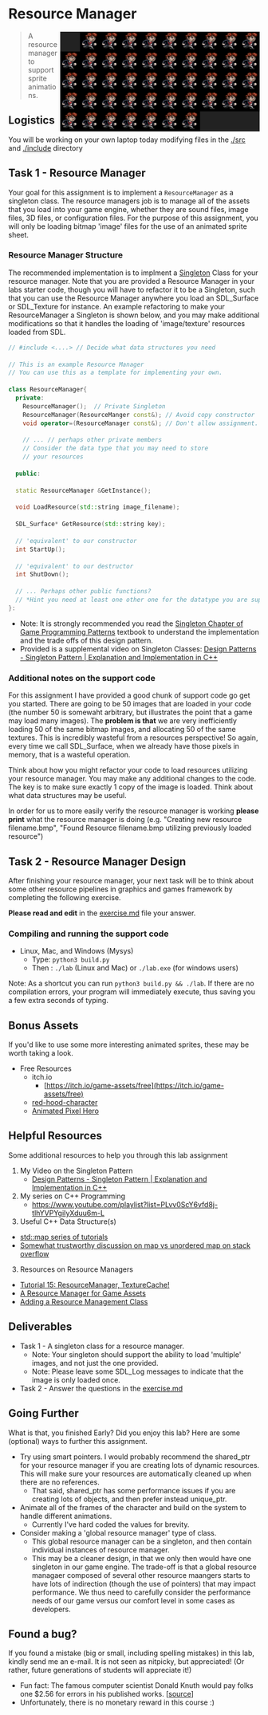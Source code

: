 # Resource Manager

<img align="right" width="400px" src="./media/lab.png">

> A resource manager to support sprite animations.

## Logistics

You will be working on your own laptop today modifying files in the [./src](./src) and [./include](./include) directory

## Task 1 - Resource Manager

Your goal for this assignment is to implement a `ResourceManager` as a singleton class. The resource managers job is to manage all of the assets that you load into your game engine, whether they are sound files, image files, 3D files, or configuration files. For the purpose of this assignment, you will only be loading bitmap 'image' files for the use of an animated sprite sheet.

### Resource Manager Structure

The recommended implementation is to implment a [Singleton](https://en.wikipedia.org/wiki/Singleton_pattern) Class for your resource manager. Note that you are provided a Resource Manager in your labs starter code, though you will have to refactor it to be a Singleton, such that you can use the Resource Manager anywhere you load an SDL_Surface or SDL_Texture for instance. An example refactoring to make your ResourceManager a Singleton is shown below, and you may make additional modifications so that it handles the loading of 'image/texture' resources loaded from SDL.

```cpp
// #include <....> // Decide what data structures you need

// This is an example Resource Manager
// You can use this as a template for implementing your own.

class ResourceManager{
  private:
    ResourceManager();  // Private Singleton
    ResourceManager(ResourceManger const&); // Avoid copy constructor
    void operator=(ResourceManager const&); // Don't allow assignment.
    
    // ... // perhaps other private members
    // Consider the data type that you may need to store
    // your resources
    
  public:
  
  static ResourceManager &GetInstance();
  
  void LoadResource(std::string image_filename);
  
  SDL_Surface* GetResource(std::string key);
  
  // 'equivalent' to our constructor
  int StartUp();
  
  // 'equivalent' to our destructor
  int ShutDown();
  
  // ... Perhaps other public functions?
  // *Hint you need at least one other one for the datatype you are supporting*
}:
```
* Note: It is strongly recommended you read the [Singleton Chapter of Game Programming Patterns](https://gameprogrammingpatterns.com/singleton.html) textbook to understand the implementation and the trade offs of this design pattern.
* Provided is a supplemental video on Singleton Classes: [Design Patterns - Singleton Pattern | Explanation and Implementation in C++](https://www.youtube.com/watch?v=eLAvry56vLU&list=PLvv0ScY6vfd9wBflF0f6ynlDQuaeKYzyc&index=3)


### Additional notes on the support code

For this assignment I have provided a good chunk of support code go get you started. There are going to be 50 images that are loaded in your code (the number 50 is somewaht arbitrary, but illustrates the point that a game may load many images). The **problem is that** we are very inefficiently loading 50 of the same bitmap images, and allocating 50 of the same textures. This is incredibly wasteful from a resources perspective! So again, every time we call SDL_Surface, when we already have those pixels in memory, that is a wasteful operation.

Think about how you might refactor your code to load resources utilizing your resource manager. You may make any additional changes to the code. The key is to make sure exactly 1 copy of the image is loaded. Think about what data structures may be useful.

In order for us to more easily verify the resource manager is working **please print** what the resource manager is doing (e.g. "Creating new resource filename.bmp", "Found Resource filename.bmp utilizing previously loaded resource")

## Task 2 - Resource Manager Design

After finishing your resource manager, your next task will be to think about some other resource pipelines in graphics and games framework by completing the following exercise.

**Please read and edit** in the [exercise.md](./exercise.md) file your answer.

### Compiling and running the support code

* Linux, Mac, and Windows (Mysys)
  * Type: `python3 build.py`
  * Then : `./lab` (Linux and Mac) or `./lab.exe` (for windows users)
  
Note: As a shortcut you can run `python3 build.py && ./lab`. If there are no compilation errors, your program will immediately execute, thus saving you a few extra seconds of typing.  

## Bonus Assets

If you'd like to use some more interesting animated sprites, these may be worth taking a look.

* Free Resources
	* itch.io
		* [https://itch.io/game-assets/free](https://itch.io/game-assets/free)
	* [red-hood-character](https://legnops.itch.io/red-hood-character)
	* [Animated Pixel Hero](https://rvros.itch.io/animated-pixel-hero)

## Helpful Resources

Some additional resources to help you through this lab assignment

1. My Video on the Singleton Pattern
	- [Design Patterns - Singleton Pattern | Explanation and Implementation in C++](https://youtu.be/eLAvry56vLU)
2. My series on C++ Programming
	- https://www.youtube.com/playlist?list=PLvv0ScY6vfd8j-tlhYVPYgiIyXduu6m-L
2. Useful C++ Data Structure(s)
  - [std::map series of tutorials](https://thispointer.com/stdmap-tutorial-part-1-usage-detail-with-examples/)
  - [Somewhat trustworthy discussion on map vs unordered map on stack overflow](https://stackoverflow.com/questions/2196995/is-there-any-advantage-of-using-map-over-unordered-map-in-case-of-trivial-keys)
3. Resources on Resource Managers
  - [Tutorial 15: ResourceManager, TextureCache!](https://www.youtube.com/watch?v=HBpmfrQINlo)
  - [A Resource Manager for Game Assets](https://www.gamedev.net/articles/programming/general-and-gameplay-programming/a-resource-manager-for-game-assets-r3807/)
  - [Adding a Resource Management Class](http://eangogamedevelopment.blogspot.com/2017/01/part-21-completing-game-menu.html)

## Deliverables

- Task 1 - A singleton class for a resource manager.
  - Note: Your singleton should support the ability to load 'multiple' images, and not just the one provided.
  - Note: Please leave some SDL_Log messages to indicate that the image is only loaded once.
- Task 2 - Answer the questions in the [exercise.md](./exercise.md)

## Going Further

What is that, you finished Early? Did you enjoy this lab? Here are some (optional) ways to further this assignment.

- Try using smart pointers. I would probably recommend the shared_ptr for your resource manager if you are creating lots of dynamic resources. This will make sure your resources are automatically cleaned up when there are no references.
	- That said, shared_ptr has some performance issues if you are creating lots of objects, and then prefer instead unique_ptr.
- Animate all of the frames of the character and build on the system to handle different animations.
	- Currently I've hard coded the values for brevity.
- Consider making a 'global resource manager' type of class.
	- This global resource manager can be a singleton, and then contain individual instances of resource manager.
	- This may be a cleaner design, in that we only then would have one singleton in our game engine. The trade-off is that a global resource managaer composed of several other resource maangers starts to have lots of indirection (though the use of pointers) that may impact performance. We thus need to carefully consider the performance needs of our game versus our comfort level in some cases as developers.

## Found a bug?

If you found a mistake (big or small, including spelling mistakes) in this lab, kindly send me an e-mail. It is not seen as nitpicky, but appreciated! (Or rather, future generations of students will appreciate it!)

- Fun fact: The famous computer scientist Donald Knuth would pay folks one $2.56 for errors in his published works. [[source](https://en.wikipedia.org/wiki/Knuth_reward_check)]
- Unfortunately, there is no monetary reward in this course :)
